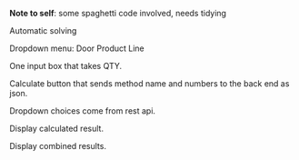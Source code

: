 **Note to self**: some spaghetti code involved, needs tidying

Automatic solving

Dropdown menu:
Door Product Line

One input box that takes QTY.

Calculate button that sends method name and numbers to the back end as json.

Dropdown choices come from rest api.

Display calculated result.

Display combined results.

